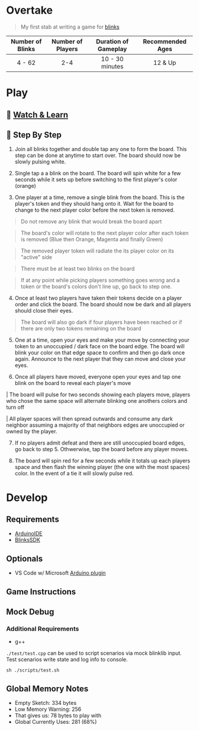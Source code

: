 # Overtake 
> My first stab at writing a game for [blinks](https://blinks.games/)


| Number of Blinks | Number of Players | Duration of Gameplay | Recommended Ages |
|:----------------:|:-----------------:|:--------------------:|:----------------:|
| 4 - 62           | 2-4               |  10 - 30 minutes     | 12 & Up          |

# Play 

## 🎯 [Watch & Learn](https://mdm373.github.io/blinks-overtake/)

## 📝 Step By Step

1) Join all blinks together and double tap any one to form the board. This step can be done at anytime to start over. The board should now be slowly pulsing white.

2) Single tap a a blink on the board. The board will spin white for a few seconds while it sets up before switching to the first player's color (orange)

3) One player at a time, remove a single blink from the board. This is the player's token and they should hang onto it. Wait for the board to change to the next player color before the next token is removed. 

> Do not remove any blink that would break the board apart

> The board's color will rotate to the next player color after each token is removed (Blue then Orange, Magenta and finally Green)

> The removed player token will radiate the its player color on its "active" side

> There must be at least two blinks on the board

> If at any point while picking players something goes wrong and a token or the board's colors don't line up, go back to step one.

4) Once at least two players have taken their tokens decide on a player order and click the board. The board should now be dark and all players should close their eyes.

> The board will also go dark if four players have been reached or if there are only two tokens remaining on the board

5) One at a time, open your eyes and make your move by connecting your token to an unoccupied / dark face on the board edge. The board will blink your color on that edge space to confirm and then go dark once again. Announce to the next player that they can move and close your eyes.

6) Once all players have moved, everyone open your eyes and tap one blink on the board to reveal each player's move

| The board will pulse for two seconds showing each players move, players who chose the same space will alternate blinking one anothers colors and turn off

| All player spaces will then spread outwards and consume any dark neighbor assuming a majority of that neighbors edges are unoccupied or owned by the player.

7) If no players admit defeat and there are still unoccupied board edges, go back to step 5. Othwerwise, tap the board before any player moves.

8) The board will spin red for a few seconds while it totals up each players space and then flash the winning player (the one with the most spaces) color. In the event of a tie it will slowly pulse red.




# Develop

## Requirements
* [ArduinoIDE](https://www.arduino.cc/en/Guide/HomePage)
* [BlinksSDK](https://github.com/Move38/Blinks-SDK)

## Optionals
* VS Code w/ Microsoft [Arduino plugin](https://marketplace.visualstudio.com/items?itemName=vsciot-vscode.vscode-arduino)


## Game Instructions


## Mock Debug

### Additional Requirements
* g++

`./test/test.cpp` can be used to script scenarios via mock blinklib input. Test scenarios write state and log info to console.
```
sh ./scripts/test.sh
```


## Global Memory Notes

* Empty Sketch: 334 bytes
* Low Memory Warning: 256
* That gives us: 78 bytes to play with
* Global Currently Uses: 281 (68%)